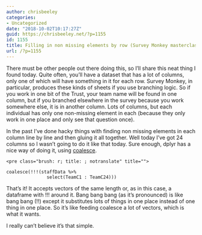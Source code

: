 ```yaml
---
author: chrisbeeley
categories:
- Uncategorized
date: "2018-10-02T10:17:27Z"
guid: https://chrisbeeley.net/?p=1155
id: 1155
title: Filling in non missing elements by row (Survey Monkey masterclass)
url: /?p=1155
---
```


There must be other people out there doing this, so I’ll share this neat thing I found today. Quite often, you’ll have a dataset that has a lot of columns, only one of which will have something in it for each row. Survey Monkey, in particular, produces these kinds of sheets if you use branching logic. So if you work in one bit of the Trust, your team name will be found in one column, but if you branched elsewhere in the survey because you work somewhere else, it is in another column. Lots of columns, but each individual has only one non-missing element in each (because they only work in one place and only see that question once).

In the past I’ve done hacky things with finding non missing elements in each column line by line and then gluing it all together. Well today I’ve got 24 columns so I wasn’t going to do it like that today. Sure enough, dplyr has a nice way of doing it, using [coalesce](https://rdrr.io/cran/dplyr/man/coalesce.html).

```
<pre class="brush: r; title: ; notranslate" title="">

coalesce(!!!(staffData %>%
               select(TeamC1 : TeamC24)))

```

That’s it! It accepts vectors of the same length or, as in this case, a dataframe with !!! around it. Bang bang bang (as it’s pronounced) is like bang bang (!!) except it substitutes lots of things in one place instead of one thing in one place. So it’s like feeding coalesce a lot of vectors, which is what it wants.

I really can’t believe it’s that simple.